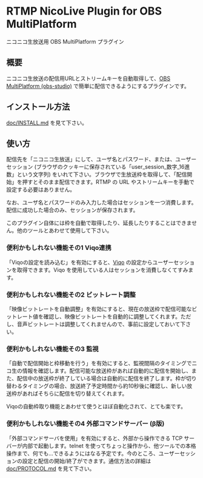 RTMP NicoLive Plugin for OBS MultiPlatform
==========================================

ニコニコ生放送用 OBS MultiPlatform プラグイン

概要
----

ニコニコ生放送の配信用URLとストリームキーを自動取得して、[OBS MultiPlatform (obs-studio)](https://obsproject.com) で簡単に配信できるようにするプラグインです。

インストール方法
----------------

[doc/INSTALL.md](doc/INSTALL.md) を見て下さい。

使い方
------

配信先を「ニコニコ生放送」にして、ユーザ名とパスワード、または、ユーザーセッション (ブラウザのクッキーに保存されている「user\_session\_数字\_16進数」という文字列) をいれて下さい。ブラウザで生放送枠を取得して、「配信開始」を押すとそのまま配信できます。RTMP の URL やストリームキーを手動で設定する必要はありません。

なお、ユーザ名とパスワードのみ入力した場合はセッションを一つ消費します。配信に成功した場合のみ、セッションが保存されます。

このプラグイン自体には枠を自動で取得したり、延長したりすることはできません。他のツールとあわせて使用して下さい。

### 便利かもしれない機能その1 Viqo連携 ###

「Viqoの設定を読み込む」を有効にすると、[Viqo](https://github.com/diginatu/Viqo) の設定からユーザーセッションを取得できます。Viqo を使用している人はセッションを消費しなくてすみます。

### 便利かもしれない機能その2 ビットレート調整 ###

「映像ビットレートを自動調整」を有効にすると、現在の放送枠で配信可能なビットレート値を確認し、映像ビットレートを自動的に調整してくれます。ただし、音声ビットレートは調整してくれませんので、事前に設定しておいて下さい。

### 便利かもしれない機能その3 監視 ###

「自動で配信開始と枠移動を行う」を有効にすると、監視間隔のタイミングでニコ生の情報を確認します。配信可能な放送枠があれば自動的に配信を開始し、また、配信中の放送枠が終了している場合は自動的に配信を終了します。枠が切り替わるタイミングの場合、放送終了予定時間から約10秒後に確認し、新しい放送枠があればそちらに配信を切り替えてくれます。

Viqoの自動枠取り機能とあわせて使うとほぼ自動化されて、とても楽です。

### 便利かもしれない機能その4 外部コマンドサーバー (β版) ###

「外部コマンドサーバを使用」を有効にすると、外部から操作できる TCP サーバーが内部で起動します。telnet を使ってちょっと操作から、他ツールでの本格操作まで、何でも…できるようにはなる予定です。今のところ、ユーザーセッションの設定と配信の開始/終了ができます。通信方法の詳細は [doc/PROTOCOL.md](doc/PROTOCOL.md) を見て下さい。
